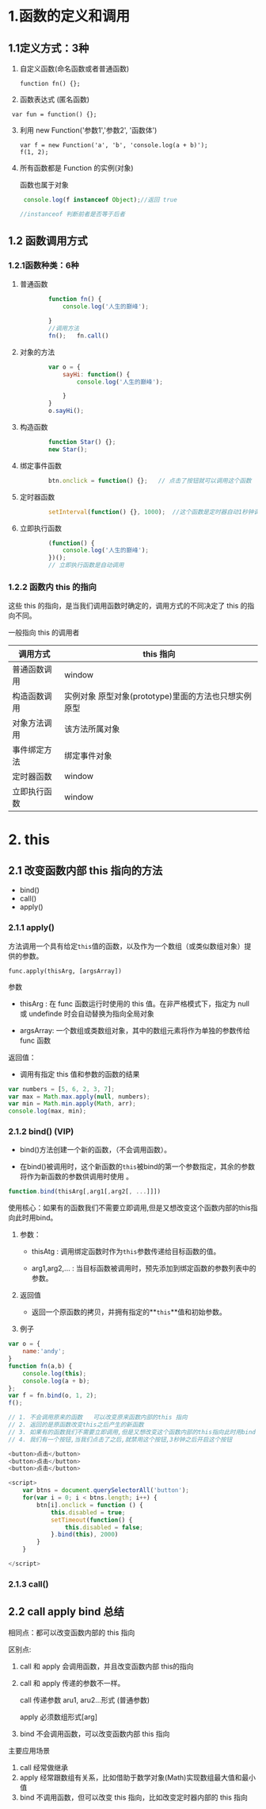 # 1.函数的定义和调用

## 1.1定义方式：3种

1. 自定义函数(命名函数或者普通函数) 

   ```JS
   function fn() {};
   ```

   

2.  函数表达式 (匿名函数)

   ```JS
    var fun = function() {};
   ```

   

3. 利用 new Function('参数1','参数2', '函数体')

   ```JS
   var f = new Function('a', 'b', 'console.log(a + b)');
   f(1, 2);
   
   ```

4. 所有函数都是 Function 的实例(对象)

    函数也属于对象

   ```js
    console.log(f instanceof Object);//返回 true
   
   //instanceof 判断前者是否等于后者
   ```

   





## 1.2 函数调用方式

### 1.2.1函数种类：6种 

1. 普通函数

   ```js
           function fn() {
               console.log('人生的巅峰');
   
           }
           //调用方法
           fn();   fn.call()
   
   ```

   

2. 对象的方法

   ```js
           var o = {
               sayHi: function() {
                   console.log('人生的巅峰');
   
               }
           }
           o.sayHi();
   
   ```

   

3. 构造函数

   ```js
           function Star() {};
           new Star();
   
   ```

   

4. 绑定事件函数

   ```js
           btn.onclick = function() {};   // 点击了按钮就可以调用这个函数
   
   ```

   

5. 定时器函数

   ```js
           setInterval(function() {}, 1000);  //这个函数是定时器自动1秒钟调用一次
   
   ```

   

6. 立即执行函数

   ```js
           (function() {
               console.log('人生的巅峰');
           })();
           // 立即执行函数是自动调用
   
   ```

   



### 1.2.2 函数内 this 的指向

这些 this 的指向，是当我们调用函数时确定的，调用方式的不同决定了 this 的指向不同。

一般指向 this 的调用者

| 调用方式     | this 指向                                            |
| ------------ | ---------------------------------------------------- |
| 普通函数调用 | window                                               |
| 构造函数调用 | 实例对象 原型对象(prototype)里面的方法也只想实例原型 |
| 对象方法调用 | 该方法所属对象                                       |
| 事件绑定方法 | 绑定事件对象                                         |
| 定时器函数   | window                                               |
| 立即执行函数 | window                                               |





# 2. this

## 2.1 改变函数内部 this 指向的方法



- bind()
- call()
- apply()



### 2.1.1 apply()

 方法调用一个具有给定`this`值的函数，以及作为一个数组（或类似数组对象）提供的参数。 

```
func.apply(thisArg, [argsArray])
```

参数

- thisArg : 在 func 函数运行时使用的 this 值。在非严格模式下，指定为 null  或 undefinde 时会自动替换为指向全局对象

- argsArray: 一个数组或类数组对象，其中的数组元素将作为单独的参数传给 func 函数

返回值：

- 调用有指定 this 值和参数的函数的结果

```js
var numbers = [5, 6, 2, 3, 7];
var max = Math.max.apply(null, numbers);
var min = Math.min.apply(Math, arr);
console.log(max, min);


```





### 2.1.2  bind() (VIP)

- bind()方法创建一个新的函数，（不会调用函数）。

- 在bind()被调用时，这个新函数的`this`被bind的第一个参数指定，其余的参数将作为新函数的参数供调用时使用 。

```js
function.bind(thisArg[,arg1[,arg2[, ...]]])
```

使用核心：如果有的函数我们不需要立即调用,但是又想改变这个函数内部的this指向此时用bind。

1. 参数：

   - thisAtg : 调用绑定函数时作为`this`参数传递给目标函数的值。 

   - arg1,arg2,... : 当目标函数被调用时，预先添加到绑定函数的参数列表中的参数。 

2. 返回值

   - 返回一个原函数的拷贝，并拥有指定的**`this`**值和初始参数。 

   

3. 例子

```js
var o = {
	name:'andy';
}
function fn(a,b) {
	console.log(this);
	console.log(a + b);
};
var f = fn.bind(o, 1, 2);
f();

// 1. 不会调用原来的函数   可以改变原来函数内部的this 指向
// 2. 返回的是原函数改变this之后产生的新函数
// 3. 如果有的函数我们不需要立即调用,但是又想改变这个函数内部的this指向此时用bind
// 4. 我们有一个按钮,当我们点击了之后,就禁用这个按钮,3秒钟之后开启这个按钮

```



```js
<button>点击</button>
<button>点击</button>
<button>点击</button>

<script>
	var btns = document.querySelectorAll('button');
	for(var i = 0; i < btns.length; i++) {
        btn[i].onclick = function () {
            this.disabled = true;
            setTimeout(function() {
                this.disabled = false;
            }.bind(this), 2000)
        }
    }

</script>
```



### 2.1.3  call()



## 2.2 call  apply  bind  总结

相同点：都可以改变函数内部的 this 指向

区别点:

1. call 和 apply 会调用函数，并且改变函数内部 this的指向

2. call  和 apply 传递的参数不一样。

   call 传递参数 aru1, aru2...形式 (普通参数)

   apply 必须数组形式[arg]

3. bind 不会调用函数，可以改变函数内部 this 指向

主要应用场景

1. call 经常做继承
2. apply 经常跟数组有关系，比如借助于数学对象(Math)实现数组最大值和最小值
3. bind 不调用函数，但可以改变 this 指向，比如改变定时器内部的 this 指向






